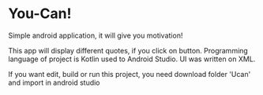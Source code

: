 # You-Can!
Simple android application, 
it will give you motivation! 

This app will display different quotes, if you click on button.
Programming language of project is Kotlin used to Android Studio.
UI was written on XML.

If you want edit, build or run this project, you need download folder 'Ucan' and import in android studio
